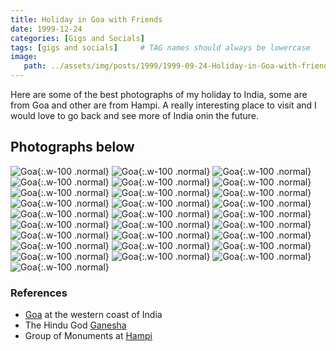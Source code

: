 ```yaml
---
title: Holiday in Goa with Friends
date: 1999-12-24
categories: [Gigs and Socials]
tags: [gigs and socials]     # TAG names should always be lowercase
image:
   path: ../assets/img/posts/1999/1999-09-24-Holiday-in-Goa-with-friends/header.webp
---
```


Here are some of the best photographs of my holiday to India, some are from Goa and other are from Hampi. A really interesting place to visit and I would love to go back and see more of India onin the future.

## Photographs below

![Goa](../assets/img/posts/1999/1999-09-24-Holiday-in-Goa-with-friends/030_jpg.webp){:.w-100 .normal}
![Goa](../assets/img/posts/1999/1999-09-24-Holiday-in-Goa-with-friends/042_jpg.webp){:.w-100 .normal}
![Goa](../assets/img/posts/1999/1999-09-24-Holiday-in-Goa-with-friends/043_jpg.webp){:.w-100 .normal}
![Goa](../assets/img/posts/1999/1999-09-24-Holiday-in-Goa-with-friends/047_jpg.webp){:.w-100 .normal}
![Goa](../assets/img/posts/1999/1999-09-24-Holiday-in-Goa-with-friends/049_jpg.webp){:.w-100 .normal}
![Goa](../assets/img/posts/1999/1999-09-24-Holiday-in-Goa-with-friends/057_jpg.webp){:.w-100 .normal}
![Goa](../assets/img/posts/1999/1999-09-24-Holiday-in-Goa-with-friends/058_jpg.webp){:.w-100 .normal}
![Goa](../assets/img/posts/1999/1999-09-24-Holiday-in-Goa-with-friends/059_jpg.webp){:.w-100 .normal}
![Goa](../assets/img/posts/1999/1999-09-24-Holiday-in-Goa-with-friends/061_jpg.webp){:.w-100 .normal}
![Goa](../assets/img/posts/1999/1999-09-24-Holiday-in-Goa-with-friends/075_jpg.webp){:.w-100 .normal}
![Goa](../assets/img/posts/1999/1999-09-24-Holiday-in-Goa-with-friends/090_jpg.webp){:.w-100 .normal}
![Goa](../assets/img/posts/1999/1999-09-24-Holiday-in-Goa-with-friends/093_jpg.webp){:.w-100 .normal}
![Goa](../assets/img/posts/1999/1999-09-24-Holiday-in-Goa-with-friends/113_jpg.webp){:.w-100 .normal}
![Goa](../assets/img/posts/1999/1999-09-24-Holiday-in-Goa-with-friends/118_jpg.webp){:.w-100 .normal}
![Goa](../assets/img/posts/1999/1999-09-24-Holiday-in-Goa-with-friends/129_jpg.webp){:.w-100 .normal}
![Goa](../assets/img/posts/1999/1999-09-24-Holiday-in-Goa-with-friends/142_jpg.webp){:.w-100 .normal}
![Goa](../assets/img/posts/1999/1999-09-24-Holiday-in-Goa-with-friends/152_jpg.webp){:.w-100 .normal}
![Goa](../assets/img/posts/1999/1999-09-24-Holiday-in-Goa-with-friends/156_jpg.webp){:.w-100 .normal}
![Goa](../assets/img/posts/1999/1999-09-24-Holiday-in-Goa-with-friends/159_jpg.webp){:.w-100 .normal}
![Goa](../assets/img/posts/1999/1999-09-24-Holiday-in-Goa-with-friends/167_jpg.webp){:.w-100 .normal}
![Goa](../assets/img/posts/1999/1999-09-24-Holiday-in-Goa-with-friends/171_jpg.webp){:.w-100 .normal}
![Goa](../assets/img/posts/1999/1999-09-24-Holiday-in-Goa-with-friends/183_jpg.webp){:.w-100 .normal}
![Goa](../assets/img/posts/1999/1999-09-24-Holiday-in-Goa-with-friends/184_jpg.webp){:.w-100 .normal}
![Goa](../assets/img/posts/1999/1999-09-24-Holiday-in-Goa-with-friends/188_jpg.webp){:.w-100 .normal}
![Goa](../assets/img/posts/1999/1999-09-24-Holiday-in-Goa-with-friends/195_jpg.webp){:.w-100 .normal}
![Goa](../assets/img/posts/1999/1999-09-24-Holiday-in-Goa-with-friends/235_jpg.webp){:.w-100 .normal}
![Goa](../assets/img/posts/1999/1999-09-24-Holiday-in-Goa-with-friends/237_jpg.webp){:.w-100 .normal}
![Goa](../assets/img/posts/1999/1999-09-24-Holiday-in-Goa-with-friends/241_jpg.webp){:.w-100 .normal}

### References

- [Goa](https://en.wikipedia.org/wiki/Goa) at the western coast of India
- The Hindu God [Ganesha](https://en.wikipedia.org/wiki/Ganesha)
- Group of Monuments at [Hampi](https://en.wikipedia.org/wiki/Hampi)
